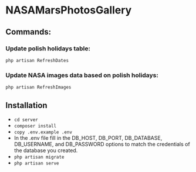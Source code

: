 # NASAMarsPhotosGallery

## Commands:
### Update polish holidays table:
```php artisan RefreshDates```
### Update NASA images data based on polish holidays:
```php artisan RefreshImages```
## Installation
- ```cd server```
- ```composer install```
- ```copy .env.example .env```
- In the .env file fill in the DB_HOST, DB_PORT, DB_DATABASE, DB_USERNAME, and DB_PASSWORD options to match the credentials of the database you created.
- ```php artisan migrate```
- ```php artisan serve```
